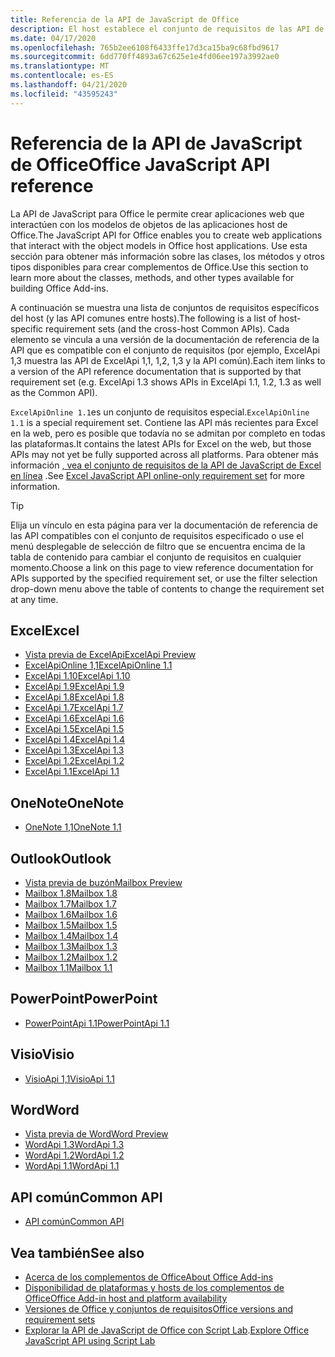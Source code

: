 ```yaml
---
title: Referencia de la API de JavaScript de Office
description: El host establece el conjunto de requisitos de las API de JavaScript de Office.
ms.date: 04/17/2020
ms.openlocfilehash: 765b2ee6108f6433ffe17d3ca15ba9c68fbd9617
ms.sourcegitcommit: 6dd770ff4893a67c625e1e4fd06ee197a3992ae0
ms.translationtype: MT
ms.contentlocale: es-ES
ms.lasthandoff: 04/21/2020
ms.locfileid: "43595243"
---
```

# <a name="office-javascript-api-reference"></a><span data-ttu-id="ed1e1-103">Referencia de la API de JavaScript de Office</span><span class="sxs-lookup"><span data-stu-id="ed1e1-103">Office JavaScript API reference</span></span>

<span data-ttu-id="ed1e1-104">La API de JavaScript para Office le permite crear aplicaciones web que interactúen con los modelos de objetos de las aplicaciones host de Office.</span><span class="sxs-lookup"><span data-stu-id="ed1e1-104">The JavaScript API for Office enables you to create web applications that interact with the object models in Office host applications.</span></span> <span data-ttu-id="ed1e1-105">Use esta sección para obtener más información sobre las clases, los métodos y otros tipos disponibles para crear complementos de Office.</span><span class="sxs-lookup"><span data-stu-id="ed1e1-105">Use this section to learn more about the classes, methods, and other types available for building Office Add-ins.</span></span>

<span data-ttu-id="ed1e1-106">A continuación se muestra una lista de conjuntos de requisitos específicos del host (y las API comunes entre hosts).</span><span class="sxs-lookup"><span data-stu-id="ed1e1-106">The following is a list of host-specific requirement sets (and the cross-host Common APIs).</span></span> <span data-ttu-id="ed1e1-107">Cada elemento se vincula a una versión de la documentación de referencia de la API que es compatible con el conjunto de requisitos (por ejemplo, ExcelApi 1,3 muestra las API de ExcelApi 1,1, 1,2, 1,3 y la API común).</span><span class="sxs-lookup"><span data-stu-id="ed1e1-107">Each item links to a version of the API reference documentation that is supported by that requirement set (e.g. ExcelApi 1.3 shows APIs in ExcelApi 1.1, 1.2, 1.3 as well as the Common API).</span></span>

<span data-ttu-id="ed1e1-108">`ExcelApiOnline 1.1`es un conjunto de requisitos especial.</span><span class="sxs-lookup"><span data-stu-id="ed1e1-108">`ExcelApiOnline 1.1` is a special requirement set.</span></span> <span data-ttu-id="ed1e1-109">Contiene las API más recientes para Excel en la web, pero es posible que todavía no se admitan por completo en todas las plataformas.</span><span class="sxs-lookup"><span data-stu-id="ed1e1-109">It contains the latest APIs for Excel on the web, but those APIs may not yet be fully supported across all platforms.</span></span> <span data-ttu-id="ed1e1-110">Para obtener más información [, vea el conjunto de requisitos de la API de JavaScript de Excel en línea](/office/dev/add-ins/reference/requirement-sets/excel-api-online-requirement-set) .</span><span class="sxs-lookup"><span data-stu-id="ed1e1-110">See [Excel JavaScript API online-only requirement set](/office/dev/add-ins/reference/requirement-sets/excel-api-online-requirement-set) for more information.</span></span>

> [!TIP]
> <span data-ttu-id="ed1e1-111">Elija un vínculo en esta página para ver la documentación de referencia de las API compatibles con el conjunto de requisitos especificado o use el menú desplegable de selección de filtro que se encuentra encima de la tabla de contenido para cambiar el conjunto de requisitos en cualquier momento.</span><span class="sxs-lookup"><span data-stu-id="ed1e1-111">Choose a link on this page to view reference documentation for APIs supported by the specified requirement set, or use the filter selection drop-down menu above the table of contents to change the requirement set at any time.</span></span>

## <a name="excel"></a><span data-ttu-id="ed1e1-112">Excel</span><span class="sxs-lookup"><span data-stu-id="ed1e1-112">Excel</span></span>

- [<span data-ttu-id="ed1e1-113">Vista previa de ExcelApi</span><span class="sxs-lookup"><span data-stu-id="ed1e1-113">ExcelApi Preview</span></span>](/javascript/api/excel?view=excel-js-preview)
- [<span data-ttu-id="ed1e1-114">ExcelApiOnline 1,1</span><span class="sxs-lookup"><span data-stu-id="ed1e1-114">ExcelApiOnline 1.1</span></span>](/javascript/api/excel?view=excel-js-online)
- [<span data-ttu-id="ed1e1-115">ExcelApi 1.10</span><span class="sxs-lookup"><span data-stu-id="ed1e1-115">ExcelApi 1.10</span></span>](/javascript/api/excel?view=excel-js-1.10)
- [<span data-ttu-id="ed1e1-116">ExcelApi 1.9</span><span class="sxs-lookup"><span data-stu-id="ed1e1-116">ExcelApi 1.9</span></span>](/javascript/api/excel?view=excel-js-1.9)
- [<span data-ttu-id="ed1e1-117">ExcelApi 1.8</span><span class="sxs-lookup"><span data-stu-id="ed1e1-117">ExcelApi 1.8</span></span>](/javascript/api/excel?view=excel-js-1.8)
- [<span data-ttu-id="ed1e1-118">ExcelApi 1.7</span><span class="sxs-lookup"><span data-stu-id="ed1e1-118">ExcelApi 1.7</span></span>](/javascript/api/excel?view=excel-js-1.7)
- [<span data-ttu-id="ed1e1-119">ExcelApi 1.6</span><span class="sxs-lookup"><span data-stu-id="ed1e1-119">ExcelApi 1.6</span></span>](/javascript/api/excel?view=excel-js-1.6)
- [<span data-ttu-id="ed1e1-120">ExcelApi 1.5</span><span class="sxs-lookup"><span data-stu-id="ed1e1-120">ExcelApi 1.5</span></span>](/javascript/api/excel?view=excel-js-1.5)
- [<span data-ttu-id="ed1e1-121">ExcelApi 1.4</span><span class="sxs-lookup"><span data-stu-id="ed1e1-121">ExcelApi 1.4</span></span>](/javascript/api/excel?view=excel-js-1.4)
- [<span data-ttu-id="ed1e1-122">ExcelApi 1.3</span><span class="sxs-lookup"><span data-stu-id="ed1e1-122">ExcelApi 1.3</span></span>](/javascript/api/excel?view=excel-js-1.3)
- [<span data-ttu-id="ed1e1-123">ExcelApi 1.2</span><span class="sxs-lookup"><span data-stu-id="ed1e1-123">ExcelApi 1.2</span></span>](/javascript/api/excel?view=excel-js-1.2)
- [<span data-ttu-id="ed1e1-124">ExcelApi 1.1</span><span class="sxs-lookup"><span data-stu-id="ed1e1-124">ExcelApi 1.1</span></span>](/javascript/api/excel?view=excel-js-1.1)

## <a name="onenote"></a><span data-ttu-id="ed1e1-125">OneNote</span><span class="sxs-lookup"><span data-stu-id="ed1e1-125">OneNote</span></span>

- [<span data-ttu-id="ed1e1-126">OneNote 1,1</span><span class="sxs-lookup"><span data-stu-id="ed1e1-126">OneNote 1.1</span></span>](/javascript/api/onenote?view=onenote-js-1.1)

## <a name="outlook"></a><span data-ttu-id="ed1e1-127">Outlook</span><span class="sxs-lookup"><span data-stu-id="ed1e1-127">Outlook</span></span>

- [<span data-ttu-id="ed1e1-128">Vista previa de buzón</span><span class="sxs-lookup"><span data-stu-id="ed1e1-128">Mailbox Preview</span></span>](/javascript/api/outlook?view=outlook-js-preview)
- [<span data-ttu-id="ed1e1-129">Mailbox 1.8</span><span class="sxs-lookup"><span data-stu-id="ed1e1-129">Mailbox 1.8</span></span>](/javascript/api/outlook?view=outlook-js-1.8)
- [<span data-ttu-id="ed1e1-130">Mailbox 1.7</span><span class="sxs-lookup"><span data-stu-id="ed1e1-130">Mailbox 1.7</span></span>](/javascript/api/outlook?view=outlook-js-1.7)
- [<span data-ttu-id="ed1e1-131">Mailbox 1.6</span><span class="sxs-lookup"><span data-stu-id="ed1e1-131">Mailbox 1.6</span></span>](/javascript/api/outlook?view=outlook-js-1.6)
- [<span data-ttu-id="ed1e1-132">Mailbox 1.5</span><span class="sxs-lookup"><span data-stu-id="ed1e1-132">Mailbox 1.5</span></span>](/javascript/api/outlook?view=outlook-js-1.5)
- [<span data-ttu-id="ed1e1-133">Mailbox 1.4</span><span class="sxs-lookup"><span data-stu-id="ed1e1-133">Mailbox 1.4</span></span>](/javascript/api/outlook?view=outlook-js-1.4)
- [<span data-ttu-id="ed1e1-134">Mailbox 1.3</span><span class="sxs-lookup"><span data-stu-id="ed1e1-134">Mailbox 1.3</span></span>](/javascript/api/outlook?view=outlook-js-1.3)
- [<span data-ttu-id="ed1e1-135">Mailbox 1.2</span><span class="sxs-lookup"><span data-stu-id="ed1e1-135">Mailbox 1.2</span></span>](/javascript/api/outlook?view=outlook-js-1.2)
- [<span data-ttu-id="ed1e1-136">Mailbox 1.1</span><span class="sxs-lookup"><span data-stu-id="ed1e1-136">Mailbox 1.1</span></span>](/javascript/api/outlook?view=outlook-js-1.1)

## <a name="powerpoint"></a><span data-ttu-id="ed1e1-137">PowerPoint</span><span class="sxs-lookup"><span data-stu-id="ed1e1-137">PowerPoint</span></span>

- [<span data-ttu-id="ed1e1-138">PowerPointApi 1.1</span><span class="sxs-lookup"><span data-stu-id="ed1e1-138">PowerPointApi 1.1</span></span>](/javascript/api/powerpoint?view=powerpoint-js-1.1)

## <a name="visio"></a><span data-ttu-id="ed1e1-139">Visio</span><span class="sxs-lookup"><span data-stu-id="ed1e1-139">Visio</span></span>

- [<span data-ttu-id="ed1e1-140">VisioApi 1,1</span><span class="sxs-lookup"><span data-stu-id="ed1e1-140">VisioApi 1.1</span></span>](/javascript/api/visio?view=visio-js-1.1)

## <a name="word"></a><span data-ttu-id="ed1e1-141">Word</span><span class="sxs-lookup"><span data-stu-id="ed1e1-141">Word</span></span>

- [<span data-ttu-id="ed1e1-142">Vista previa de Word</span><span class="sxs-lookup"><span data-stu-id="ed1e1-142">Word Preview</span></span>](/javascript/api/word?view=word-js-preview)
- [<span data-ttu-id="ed1e1-143">WordApi 1.3</span><span class="sxs-lookup"><span data-stu-id="ed1e1-143">WordApi 1.3</span></span>](/javascript/api/word?view=word-js-1.3)
- [<span data-ttu-id="ed1e1-144">WordApi 1.2</span><span class="sxs-lookup"><span data-stu-id="ed1e1-144">WordApi 1.2</span></span>](/javascript/api/word?view=word-js-1.2)
- [<span data-ttu-id="ed1e1-145">WordApi 1.1</span><span class="sxs-lookup"><span data-stu-id="ed1e1-145">WordApi 1.1</span></span>](/javascript/api/word?view=word-js-1.1)

## <a name="common-api"></a><span data-ttu-id="ed1e1-146">API común</span><span class="sxs-lookup"><span data-stu-id="ed1e1-146">Common API</span></span>

- [<span data-ttu-id="ed1e1-147">API común</span><span class="sxs-lookup"><span data-stu-id="ed1e1-147">Common API</span></span>](/javascript/api/office?view=common-js)

## <a name="see-also"></a><span data-ttu-id="ed1e1-148">Vea también</span><span class="sxs-lookup"><span data-stu-id="ed1e1-148">See also</span></span>

- [<span data-ttu-id="ed1e1-149">Acerca de los complementos de Office</span><span class="sxs-lookup"><span data-stu-id="ed1e1-149">About Office Add-ins</span></span>](/office/dev/add-ins/overview)
- [<span data-ttu-id="ed1e1-150">Disponibilidad de plataformas y hosts de los complementos de Office</span><span class="sxs-lookup"><span data-stu-id="ed1e1-150">Office Add-in host and platform availability</span></span>](/office/dev/add-ins/overview/office-add-in-availability)
- [<span data-ttu-id="ed1e1-151">Versiones de Office y conjuntos de requisitos</span><span class="sxs-lookup"><span data-stu-id="ed1e1-151">Office versions and requirement sets</span></span>](/office/dev/add-ins/develop/office-versions-and-requirement-sets)
- <span data-ttu-id="ed1e1-152">[Explorar la API de JavaScript de Office con Script Lab](/office/dev/add-ins/overview/explore-with-script-lab).</span><span class="sxs-lookup"><span data-stu-id="ed1e1-152">[Explore Office JavaScript API using Script Lab](/office/dev/add-ins/overview/explore-with-script-lab)</span></span>
